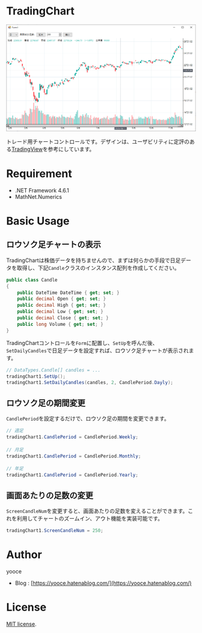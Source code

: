 # TradingChart

![ScreenShot](https://github.com/yooce/TradingChart/blob/main/screenshot.png)

トレード用チャートコントロールです。デザインは、ユーザビリティに定評のある[TradingView](https://jp.tradingview.com/)を参考にしています。

# Requirement

* .NET Framework 4.6.1
* MathNet.Numerics

# Basic Usage

## ロウソク足チャートの表示

TradingChartは株価データを持ちませんので、まずは何らかの手段で日足データを取得し、下記`Candle`クラスのインスタンス配列を作成してください。

```C#
public class Candle
{
    public DateTime DateTime { get; set; }
    public decimal Open { get; set; }
    public decimal High { get; set; }
    public decimal Low { get; set; }
    public decimal Close { get; set; }
    public long Volume { get; set; }
}
```

TradingChartコントロールを`Form`に配置し、`SetUp`を呼んだ後、`SetDailyCandles`で日足データを設定すれば、ロウソク足チャートが表示されます。

```C#
// DataTypes.Candle[] candles = ...
tradingChart1.SetUp();
tradingChart1.SetDailyCandles(candles, 2, CandlePeriod.Dayly);
```

## ロウソク足の期間変更

`CandlePeriod`を設定するだけで、ロウソク足の期間を変更できます。

```C#
// 週足
tradingChart1.CandlePeriod = CandlePeriod.Weekly;

// 月足
tradingChart1.CandlePeriod = CandlePeriod.Monthly;

// 年足
tradingChart1.CandlePeriod = CandlePeriod.Yearly;
```

## 画面あたりの足数の変更

`ScreenCandleNum`を変更すると、画面あたりの足数を変えることができます。これを利用してチャートのズームイン、アウト機能を実装可能です。

```C#
tradingChart1.ScreenCandleNum = 250;
```

# Author

yooce

* Blog : [https://yooce.hatenablog.com/](https://yooce.hatenablog.com/)

# License

[MIT license](https://en.wikipedia.org/wiki/MIT_License).

